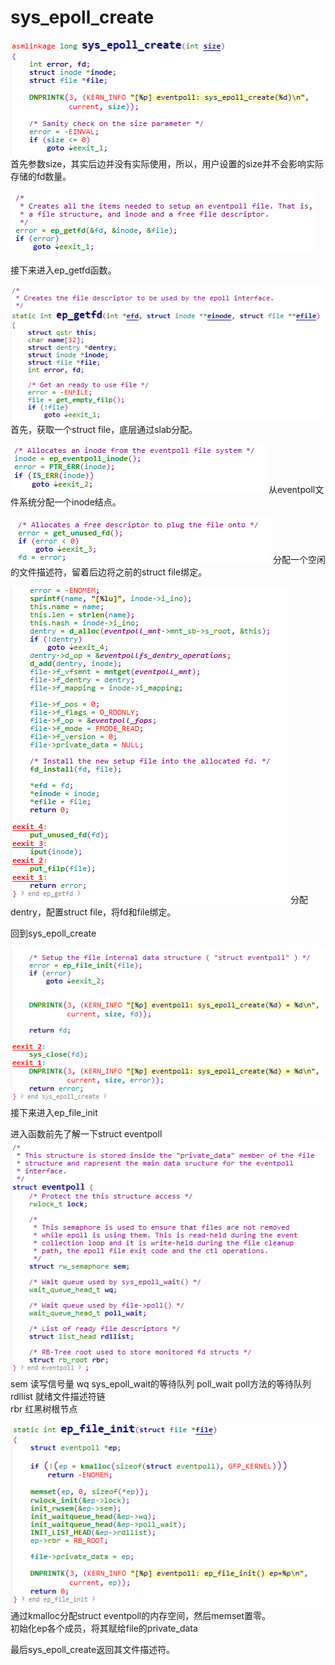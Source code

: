 # sys_epoll_create

![](pic/sys_epoll_create.png)
首先参数size，其实后边并没有实际使用，所以，用户设置的size并不会影响实际存储的fd数量。

![](pic/sys_epoll_create2.png)

接下来进入ep_getfd函数。

![](pic/ep_getfd.png)
首先，获取一个struct file，底层通过slab分配。

![](pic/ep_getfd2.png)
从eventpoll文件系统分配一个inode结点。

![](pic/ep_getfd3.png)
分配一个空闲的文件描述符，留着后边将之前的struct file绑定。

![](pic/ep_getfd4.png)
分配dentry，配置struct file，将fd和file绑定。

回到sys_epoll_create

![](pic/sys_epoll_create3.png)
接下来进入ep_file_init

进入函数前先了解一下struct eventpoll
![](pic/eventpoll.png)
sem  读写信号量
wq sys_epoll_wait的等待队列
poll_wait  poll方法的等待队列  
rdllist 就绪文件描述符链  
rbr 红黑树根节点  

![](pic/ep_file_init.png)
通过kmalloc分配struct eventpoll的内存空间，然后memset置零。  
初始化ep各个成员，将其赋给file的private_data  

最后sys_epoll_create返回其文件描述符。
